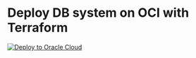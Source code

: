 # Deploy DB system on OCI with Terraform

[![Deploy to Oracle Cloud](https://oci-resourcemanager-plugin.plugins.oci.oraclecloud.com/latest/deploy-to-oracle-cloud.svg)](https://cloud.oracle.com/resourcemanager/stacks/create?zipUrl=https://github.com/m1nka/m1nka/oci-deploy-db-system-tf.zip)